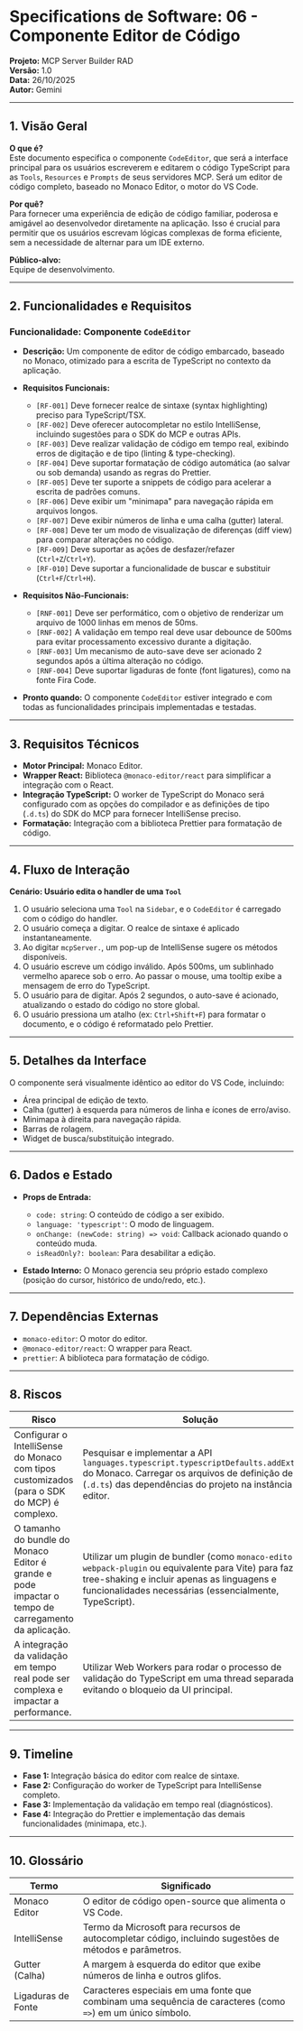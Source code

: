 # Specifications de Software: 06 - Componente Editor de Código

**Projeto:** MCP Server Builder RAD  
**Versão:** 1.0  
**Data:** 26/10/2025  
**Autor:** Gemini

---

## 1. Visão Geral

**O que é?**  
Este documento especifica o componente `CodeEditor`, que será a interface principal para os usuários escreverem e editarem o código TypeScript para as `Tools`, `Resources` e `Prompts` de seus servidores MCP. Será um editor de código completo, baseado no Monaco Editor, o motor do VS Code.

**Por quê?**  
Para fornecer uma experiência de edição de código familiar, poderosa e amigável ao desenvolvedor diretamente na aplicação. Isso é crucial para permitir que os usuários escrevam lógicas complexas de forma eficiente, sem a necessidade de alternar para um IDE externo.

**Público-alvo:**  
Equipe de desenvolvimento.

---

## 2. Funcionalidades e Requisitos

### Funcionalidade: Componente `CodeEditor`
- **Descrição:** Um componente de editor de código embarcado, baseado no Monaco, otimizado para a escrita de TypeScript no contexto da aplicação.

- **Requisitos Funcionais:**
  - `[RF-001]` Deve fornecer realce de sintaxe (syntax highlighting) preciso para TypeScript/TSX.
  - `[RF-002]` Deve oferecer autocompletar no estilo IntelliSense, incluindo sugestões para o SDK do MCP e outras APIs.
  - `[RF-003]` Deve realizar validação de código em tempo real, exibindo erros de digitação e de tipo (linting & type-checking).
  - `[RF-004]` Deve suportar formatação de código automática (ao salvar ou sob demanda) usando as regras do Prettier.
  - `[RF-005]` Deve ter suporte a snippets de código para acelerar a escrita de padrões comuns.
  - `[RF-006]` Deve exibir um "minimapa" para navegação rápida em arquivos longos.
  - `[RF-007]` Deve exibir números de linha e uma calha (gutter) lateral.
  - `[RF-008]` Deve ter um modo de visualização de diferenças (diff view) para comparar alterações no código.
  - `[RF-009]` Deve suportar as ações de desfazer/refazer (`Ctrl+Z`/`Ctrl+Y`).
  - `[RF-010]` Deve suportar a funcionalidade de buscar e substituir (`Ctrl+F`/`Ctrl+H`).

- **Requisitos Não-Funcionais:**
  - `[RNF-001]` Deve ser performático, com o objetivo de renderizar um arquivo de 1000 linhas em menos de 50ms.
  - `[RNF-002]` A validação em tempo real deve usar debounce de 500ms para evitar processamento excessivo durante a digitação.
  - `[RNF-003]` Um mecanismo de auto-save deve ser acionado 2 segundos após a última alteração no código.
  - `[RNF-004]` Deve suportar ligaduras de fonte (font ligatures), como na fonte Fira Code.

- **Pronto quando:** O componente `CodeEditor` estiver integrado e com todas as funcionalidades principais implementadas e testadas.

---

## 3. Requisitos Técnicos

- **Motor Principal:** Monaco Editor.
- **Wrapper React:** Biblioteca `@monaco-editor/react` para simplificar a integração com o React.
- **Integração TypeScript:** O worker de TypeScript do Monaco será configurado com as opções do compilador e as definições de tipo (`.d.ts`) do SDK do MCP para fornecer IntelliSense preciso.
- **Formatação:** Integração com a biblioteca Prettier para formatação de código.

---

## 4. Fluxo de Interação

**Cenário: Usuário edita o handler de uma `Tool`**

1.  O usuário seleciona uma `Tool` na `Sidebar`, e o `CodeEditor` é carregado com o código do handler.
2.  O usuário começa a digitar. O realce de sintaxe é aplicado instantaneamente.
3.  Ao digitar `mcpServer.`, um pop-up de IntelliSense sugere os métodos disponíveis.
4.  O usuário escreve um código inválido. Após 500ms, um sublinhado vermelho aparece sob o erro. Ao passar o mouse, uma tooltip exibe a mensagem de erro do TypeScript.
5.  O usuário para de digitar. Após 2 segundos, o auto-save é acionado, atualizando o estado do código no store global.
6.  O usuário pressiona um atalho (ex: `Ctrl+Shift+F`) para formatar o documento, e o código é reformatado pelo Prettier.

---

## 5. Detalhes da Interface

O componente será visualmente idêntico ao editor do VS Code, incluindo:
- Área principal de edição de texto.
- Calha (gutter) à esquerda para números de linha e ícones de erro/aviso.
- Minimapa à direita para navegação rápida.
- Barras de rolagem.
- Widget de busca/substituição integrado.

---

## 6. Dados e Estado

- **Props de Entrada:**
  - `code: string`: O conteúdo de código a ser exibido.
  - `language: 'typescript'`: O modo de linguagem.
  - `onChange: (newCode: string) => void`: Callback acionado quando o conteúdo muda.
  - `isReadOnly?: boolean`: Para desabilitar a edição.

- **Estado Interno:** O Monaco gerencia seu próprio estado complexo (posição do cursor, histórico de undo/redo, etc.).

---

## 7. Dependências Externas

- `monaco-editor`: O motor do editor.
- `@monaco-editor/react`: O wrapper para React.
- `prettier`: A biblioteca para formatação de código.

---

## 8. Riscos

| Risco | Solução |
|-------|---------|
| Configurar o IntelliSense do Monaco com tipos customizados (para o SDK do MCP) é complexo. | Pesquisar e implementar a API `languages.typescript.typescriptDefaults.addExtraLib` do Monaco. Carregar os arquivos de definição de tipo (`.d.ts`) das dependências do projeto na instância do editor. |
| O tamanho do bundle do Monaco Editor é grande e pode impactar o tempo de carregamento da aplicação. | Utilizar um plugin de bundler (como `monaco-editor-webpack-plugin` ou equivalente para Vite) para fazer tree-shaking e incluir apenas as linguagens e funcionalidades necessárias (essencialmente, TypeScript). |
| A integração da validação em tempo real pode ser complexa e impactar a performance. | Utilizar Web Workers para rodar o processo de validação do TypeScript em uma thread separada, evitando o bloqueio da UI principal. |

---

## 9. Timeline

- **Fase 1:** Integração básica do editor com realce de sintaxe.
- **Fase 2:** Configuração do worker de TypeScript para IntelliSense completo.
- **Fase 3:** Implementação da validação em tempo real (diagnósticos).
- **Fase 4:** Integração do Prettier e implementação das demais funcionalidades (minimapa, etc.).

---

## 10. Glossário

| Termo | Significado |
|-------|-------------|
| Monaco Editor | O editor de código open-source que alimenta o VS Code. |
| IntelliSense | Termo da Microsoft para recursos de autocompletar código, incluindo sugestões de métodos e parâmetros. |
| Gutter (Calha) | A margem à esquerda do editor que exibe números de linha e outros glifos. |
| Ligaduras de Fonte | Caracteres especiais em uma fonte que combinam uma sequência de caracteres (como `=>`) em um único símbolo. |
